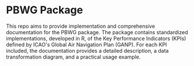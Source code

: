 # PBWG Package
This repo aims to provide implementation and comprehensive documentation for the PBWG package. The package contains standardized implementations, developed in R, of the Key Performance Indicators (KPIs) defined by ICAO's Global Air Navigation Plan (GANP). For each KPI included, the documentation provides a detailed description, a data transformation diagram, and a practical usage example.
